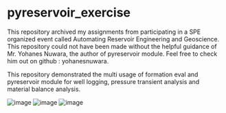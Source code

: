 # pyreservoir_exercise

This repository archived my assignments from participating in a SPE organized event called Automating Reservoir Engineering and Geoscience. This repository could not have been made without the helpful guidance of Mr. Yohanes Nuwara, the author of pyreservoir module. Feel free to check him out on github : yohanesnuwara.

This repository demonstrated the multi usage of formation eval and pyreservoir module for well logging, pressure transient analysis and material balance analysis.

![image](https://user-images.githubusercontent.com/78679561/107865484-f094b680-6ea1-11eb-914a-d8d289903b84.png)
![image](https://user-images.githubusercontent.com/78679561/107865517-57b26b00-6ea2-11eb-97cc-9e65b180b562.png)
![image](https://user-images.githubusercontent.com/78679561/107865547-947e6200-6ea2-11eb-9d0f-1497fc43bf05.png)
